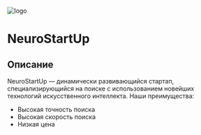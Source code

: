 
![logo](https://netology-code.github.io/git-homeworks/introduction/assets/logo.png)
# NeuroStartUp
## Описание

NeuroStartUp — динамически развивающийся стартап, специализирующийся на поиске с использованием новейших технологий искусственного интеллекта.
Наши преимущества:
 * Высокая точность поиска
 * Высокая скорость поиска
 * Низкая цена
 
 
